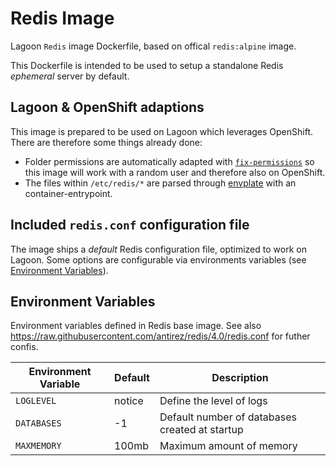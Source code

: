 # Redis Image
Lagoon `Redis` image Dockerfile, based on offical `redis:alpine` image.

This Dockerfile is intended to be used to setup a standalone Redis *ephemeral* server by default.

## Lagoon & OpenShift adaptions
This image is prepared to be used on Lagoon which leverages OpenShift. There are therefore some things already done:

- Folder permissions are automatically adapted with [`fix-permissions`](https://github.com/sclorg/s2i-base-container/blob/master/core/root/usr/bin/fix-permissions) so this image will work with a random user and therefore also on OpenShift.
- The files within `/etc/redis/*` are parsed through [envplate](https://github.com/kreuzwerker/envplate) with an container-entrypoint.

## Included `redis.conf` configuration file
The image ships a *default* Redis configuration file, optimized to work on Lagoon.
Some options are configurable via environments variables (see [Environment Variables](#environment-variables)).

## Environment Variables
Environment variables defined in Redis base image. See also https://raw.githubusercontent.com/antirez/redis/4.0/redis.conf for futher confis.

| Environment Variable                   | Default          | Description                               |
| ---------------------------------      | ---------        | ---------------------------------------------- |
| `LOGLEVEL`                             |   notice 	    | Define the level of logs                             |
| `DATABASES`                            |   -1 	        | Default number of databases created at startup       |
| `MAXMEMORY`                            |   100mb 	        | Maximum amount of memory |